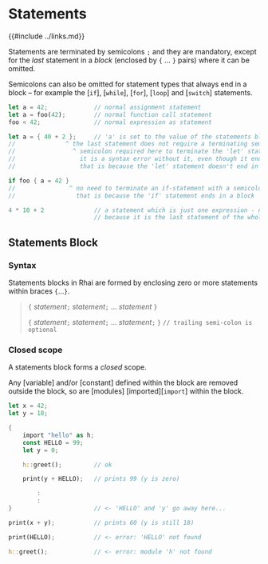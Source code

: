 Statements
==========

{{#include ../links.md}}


Statements are terminated by semicolons `;` and they are mandatory,
except for the _last_ statement in a _block_ (enclosed by `{` ... `}` pairs) where it can be omitted.

Semicolons can also be omitted for statement types that always end in a block &ndash; for example
the [`if`], [`while`], [`for`],  [`loop`] and [`switch`] statements.

```rust
let a = 42;             // normal assignment statement
let a = foo(42);        // normal function call statement
foo < 42;               // normal expression as statement

let a = { 40 + 2 };     // 'a' is set to the value of the statements block, which is the value of the last statement
//              ^ the last statement does not require a terminating semicolon (but also works with it)
//                ^ semicolon required here to terminate the 'let' statement
//                  it is a syntax error without it, even though it ends with '}'
//                  that is because the 'let' statement doesn't end in a block

if foo { a = 42 }
//               ^ no need to terminate an if-statement with a semicolon
//                 that is because the 'if' statement ends in a block

4 * 10 + 2              // a statement which is just one expression - no ending semicolon is OK
                        // because it is the last statement of the whole block
```


Statements Block
----------------

### Syntax

Statements blocks in Rhai are formed by enclosing zero or more statements within braces `{`...`}`.

> `{` _statement_`;` _statement_`;` ... _statement_ `}`
>
> `{` _statement_`;` _statement_`;` ... _statement_`;` `}`      `// trailing semi-colon is optional`

### Closed scope

A statements block forms a _closed_ scope.

Any [variable] and/or [constant] defined within the block are removed outside the block, so are
[modules] [imported][`import`] within the block.

```rust
let x = 42;
let y = 18;

{
    import "hello" as h;
    const HELLO = 99;
    let y = 0;

    h::greet();         // ok

    print(y + HELLO);   // prints 99 (y is zero)

        :    
        :    
}                       // <- 'HELLO' and 'y' go away here...

print(x + y);           // prints 60 (y is still 18)

print(HELLO);           // <- error: 'HELLO' not found

h::greet();             // <- error: module 'h' not found
```

